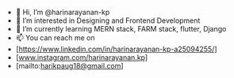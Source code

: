 - 👋 Hi, I’m @harinarayanan-kp
- 👀 I’m interested in Designing and Frontend Development
- 🌱 I’m currently learning MERN stack, FARM stack, flutter, Django
- 📫 You can reach me on
- [https://www.linkedin.com/in/harinarayanan-kp-a25094255/]
- [www.instagram.com/harinarayanan.kp]
- [mailto:harikpaug18@gmail.com]

<!---
harinarayanan-kp/harinarayanan-kp is a ✨ special ✨ repository because its `README.md` (this file) appears on your GitHub profile.
You can click the Preview link to take a look at your changes.
--->

